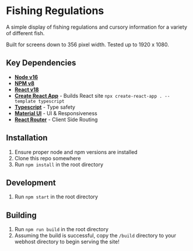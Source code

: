 # Fishing Regulations

A simple display of fishing regulations and cursory information for a variety of different fish.

Built for screens down to 356 pixel width. Tested up to 1920 x 1080.

## Key Dependencies
- [**Node v16**](https://nodejs.org/en/)
- [**NPM v8**](https://www.npmjs.com/)
- [**React v18**](https://reactjs.org/)
- [**Create React App**](https://create-react-app.dev/) - Builds React site `npx create-react-app . --template typescript`
- [**Typescript**](https://www.typescriptlang.org/) - Type safety
- [**Material UI**](https://mui.com/) - UI & Responsiveness
- [**React Router**](https://reactrouter.com) - Client Side Routing

## Installation

1. Ensure proper node and npm versions are installed
2. Clone this repo somewhere
3. Run `npm install` in the root directory

## Development

1. Run `npm start` in the root directory

## Building

1. Run `npm run build` in the root directory
2. Assuming the build is successful, copy the `/build` directory to your webhost directory to begin serving the site!